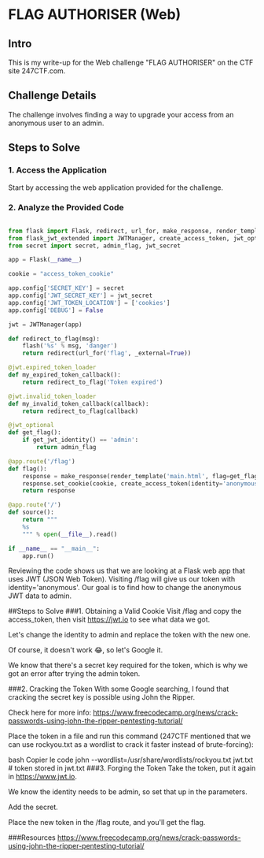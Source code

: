 # FLAG AUTHORISER (Web)

## Intro

This is my write-up for the Web challenge "FLAG AUTHORISER" on the CTF site 247CTF.com.

## Challenge Details

The challenge involves finding a way to upgrade your access from an anonymous user to an admin.

## Steps to Solve

### 1. Access the Application

Start by accessing the web application provided for the challenge.

### 2. Analyze the Provided  Code
```python

from flask import Flask, redirect, url_for, make_response, render_template, flash
from flask_jwt_extended import JWTManager, create_access_token, jwt_optional, get_jwt_identity
from secret import secret, admin_flag, jwt_secret

app = Flask(__name__)

cookie = "access_token_cookie"

app.config['SECRET_KEY'] = secret
app.config['JWT_SECRET_KEY'] = jwt_secret
app.config['JWT_TOKEN_LOCATION'] = ['cookies']
app.config['DEBUG'] = False

jwt = JWTManager(app)

def redirect_to_flag(msg):
    flash('%s' % msg, 'danger')
    return redirect(url_for('flag', _external=True))

@jwt.expired_token_loader
def my_expired_token_callback():
    return redirect_to_flag('Token expired')

@jwt.invalid_token_loader
def my_invalid_token_callback(callback):
    return redirect_to_flag(callback)

@jwt_optional
def get_flag():
    if get_jwt_identity() == 'admin':
        return admin_flag

@app.route('/flag')
def flag():
    response = make_response(render_template('main.html', flag=get_flag()))
    response.set_cookie(cookie, create_access_token(identity='anonymous'))
    return response

@app.route('/')
def source():
    return """
    %s
    """ % open(__file__).read()

if __name__ == "__main__":
    app.run()

```

Reviewing the code shows us that we are looking at a Flask web app that uses JWT (JSON Web Token). Visiting /flag will give us our token with identity='anonymous'. Our goal is to find how to change the anonymous JWT data to admin.

##Steps to Solve
###1. Obtaining a Valid Cookie
Visit /flag and copy the access_token, then visit https://jwt.io to see what data we got.

Let's change the identity to admin and replace the token with the new one.

Of course, it doesn't work 😂, so let's Google it.

We know that there's a secret key required for the token, which is why we got an error after trying the admin token.

###2. Cracking the Token
With some Google searching, I found that cracking the secret key is possible using John the Ripper.

Check here for more info: https://www.freecodecamp.org/news/crack-passwords-using-john-the-ripper-pentesting-tutorial/

Place the token in a file and run this command (247CTF mentioned that we can use rockyou.txt as a wordlist to crack it faster instead of brute-forcing):

bash
Copier le code
john --wordlist=/usr/share/wordlists/rockyou.txt jwt.txt  # token stored in jwt.txt
###3. Forging the Token
Take the token, put it again in https://www.jwt.io.

We know the identity needs to be admin, so set that up in the parameters.

Add the secret.

Place the new token in the /flag route, and you'll get the flag.

###Resources
https://www.freecodecamp.org/news/crack-passwords-using-john-the-ripper-pentesting-tutorial/
